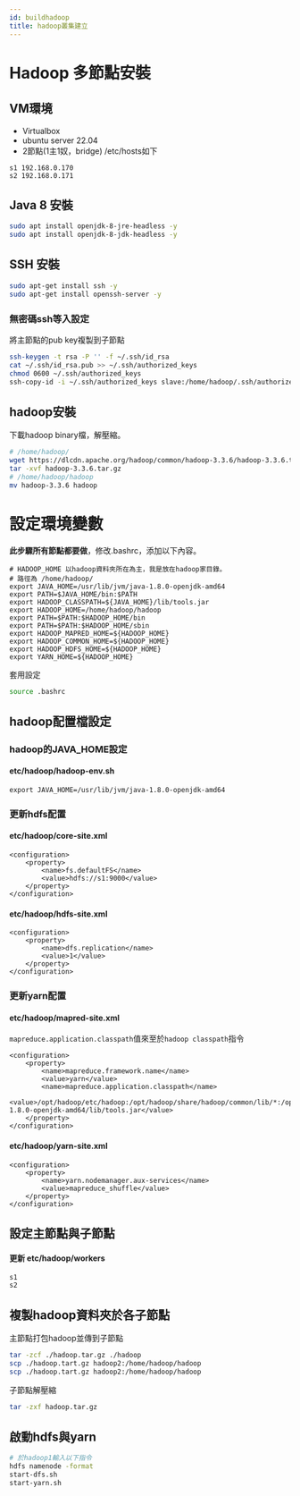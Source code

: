 ```yaml
---
id: buildhadoop
title: hadoop叢集建立
---
```


# Hadoop 多節點安裝
## VM環境
* Virtualbox
* ubuntu server 22.04
* 2節點(1主1奴，bridge)
/etc/hosts如下
```script
s1 192.168.0.170
s2 192.168.0.171
```

## Java 8 安裝

```bash
sudo apt install openjdk-8-jre-headless -y
sudo apt install openjdk-8-jdk-headless -y
```

## SSH 安裝

```bash
sudo apt-get install ssh -y
sudo apt-get install openssh-server -y
```

### 無密碼ssh等入設定
將主節點的pub key複製到子節點

```bash
ssh-keygen -t rsa -P '' -f ~/.ssh/id_rsa
cat ~/.ssh/id_rsa.pub >> ~/.ssh/authorized_keys
chmod 0600 ~/.ssh/authorized_keys
ssh-copy-id -i ~/.ssh/authorized_keys slave:/home/hadoop/.ssh/authorized_keys #使用scp也可
```

## hadoop安裝
下載hadoop binary檔，解壓縮。
```bash
# /home/hadoop/
wget https://dlcdn.apache.org/hadoop/common/hadoop-3.3.6/hadoop-3.3.6.tar.gz
tar -xvf hadoop-3.3.6.tar.gz
# /home/hadoop/hadoop
mv hadoop-3.3.6 hadoop
```
# 設定環境變數
**此步驟所有節點都要做**，修改.bashrc，添加以下內容。

```script
# HADOOP_HOME 以hadoop資料夾所在為主，我是放在hadoop家目錄。
# 路徑為 /home/hadoop/
export JAVA_HOME=/usr/lib/jvm/java-1.8.0-openjdk-amd64
export PATH=$JAVA_HOME/bin:$PATH
export HADOOP_CLASSPATH=${JAVA_HOME}/lib/tools.jar
export HADOOP_HOME=/home/hadoop/hadoop
export PATH=$PATH:$HADOOP_HOME/bin
export PATH=$PATH:$HADOOP_HOME/sbin
export HADOOP_MAPRED_HOME=${HADOOP_HOME}
export HADOOP_COMMON_HOME=${HADOOP_HOME}
export HADOOP_HDFS_HOME=${HADOOP_HOME}
export YARN_HOME=${HADOOP_HOME}
```

套用設定
```bash
source .bashrc
```

## hadoop配置檔設定
### hadoop的JAVA_HOME設定
#### etc/hadoop/hadoop-env.sh
```script
export JAVA_HOME=/usr/lib/jvm/java-1.8.0-openjdk-amd64
```

### 更新hdfs配置
#### etc/hadoop/core-site.xml
```script
<configuration>
    <property>
        <name>fs.defaultFS</name>
        <value>hdfs://s1:9000</value>
    </property>
</configuration>
```
#### etc/hadoop/hdfs-site.xml
```script
<configuration>
    <property>
        <name>dfs.replication</name>
        <value>1</value>
    </property>
</configuration>
```

### 更新yarn配置
#### etc/hadoop/mapred-site.xml
`mapreduce.application.classpath`值來至於`hadoop classpath`指令
```script
<configuration>
    <property>
        <name>mapreduce.framework.name</name>
        <value>yarn</value>
        <name>mapreduce.application.classpath</name>
        <value>/opt/hadoop/etc/hadoop:/opt/hadoop/share/hadoop/common/lib/*:/opt/hadoop/share/hadoop/common/*:/opt/hadoop/share/hadoop/hdfs:/opt/hadoop/share/hadoop/hdfs/lib/*:/opt/hadoop/share/hadoop/hdfs/*:/opt/hadoop/share/hadoop/mapreduce/*:/opt/hadoop/share/hadoop/yarn:/opt/hadoop/share/hadoop/yarn/lib/*:/opt/hadoop/share/hadoop/yarn/*:/usr/lib/jvm/java-1.8.0-openjdk-amd64/lib/tools.jar</value>
    </property>
</configuration>
```

#### etc/hadoop/yarn-site.xml
```script
<configuration>
    <property>
        <name>yarn.nodemanager.aux-services</name>
        <value>mapreduce_shuffle</value>
    </property>
</configuration>
```

## 設定主節點與子節點
#### 更新 etc/hadoop/workers
```script
s1
s2
```

## 複製hadoop資料夾於各子節點
主節點打包hadoop並傳到子節點
```bash
tar -zcf ./hadoop.tar.gz ./hadoop
scp ./hadoop.tart.gz hadoop2:/home/hadoop/hadoop
scp ./hadoop.tart.gz hadoop2:/home/hadoop/hadoop
```

子節點解壓縮
```bash
tar -zxf hadoop.tar.gz
```

## 啟動hdfs與yarn
```bash
# 於hadoop1輸入以下指令
hdfs namenode -format
start-dfs.sh
start-yarn.sh
```
